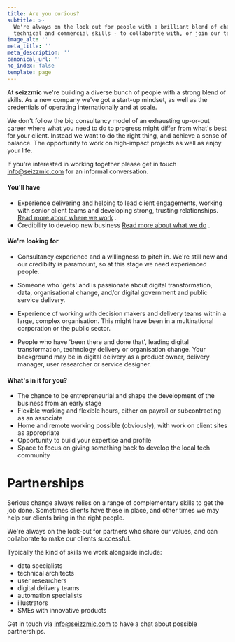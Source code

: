 ```yaml
---
title: Are you curious?
subtitle: >-
  We're always on the look out for people with a brilliant blend of change,
  technical and commercial skills - to collaborate with, or join our team.
image_alt: ''
meta_title: ''
meta_description: ''
canonical_url: ''
no_index: false
template: page
---
```

At **seizzmic** we're building a diverse bunch of people with a strong blend of skills. As a new company we've got a start-up mindset, as well as the credentials of operating internationally and at scale.

We don't follow the big consultancy model of an exhausting up-or-out career where what you need to do to progress might differ from what's best for your client. Instead we want to do the right thing, and achieve a sense of balance. The opportunity to work on high-impact projects as well as enjoy your life.

If you're interested in working together please get in touch <info@seizzmic.com> for an informal conversation.

#### You'll have

*   Experience delivering and helping to lead client engagements, working with senior client teams and developing strong, trusting relationships.
    [Read more about where we work](/where-we-work)
    .
*   Credibility to develop new business
    [Read more about what we do](/what-we-do)
    .

#### We're looking for

*   Consultancy experience and a willingness to pitch in. We're still new and our credibilty is paramount, so at this stage we need experienced people.

*   Someone who 'gets' and is passionate about digital transformation, data, organisational change, and/or digital government and public service delivery.

*   Experience of working with decision makers and delivery teams within a large, complex organisation. This might have been in a multinational corporation or the public sector.

*   People who have 'been there and done that', leading digital transformation, technology delivery or organisation change. Your background may be in digital delivery as a product owner, delivery manager, user researcher or service designer.

#### What's in it for you?

*   The chance to be entrepreneurial and shape the development of the business from an early stage
*   Flexible working and flexible hours, either on payroll or subcontracting as an associate
*   Home and remote working possible (obviously), with work on client sites as appropriate
*   Opportunity to build your expertise and profile
*   Space to focus on giving something back to develop the local tech community

# Partnerships

Serious change always relies on a range of complementary skills to get the job done. Sometimes clients have these in place, and other times we may help our clients bring in the right people.

We're always on the look-out for partners who share our values, and can collaborate to make our clients successful.

Typically the kind of skills we work alongside include:

*   data specialists
*   technical architects
*   user researchers
*   digital delivery teams
*   automation specialists
*   illustrators
*   SMEs with innovative products

Get in touch via <info@seizzmic.com> to have a chat about possible partnerships.
